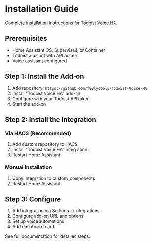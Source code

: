 # Installation Guide

Complete installation instructions for Todoist Voice HA.

## Prerequisites

- Home Assistant OS, Supervised, or Container
- Todoist account with API access
- Voice assistant configured

## Step 1: Install the Add-on

1. Add repository: `https://github.com/f00lycooly/Todoist-Voice-HA`
2. Install "Todoist Voice HA" add-on
3. Configure with your Todoist API token
4. Start the add-on

## Step 2: Install the Integration

### Via HACS (Recommended)
1. Add custom repository to HACS
2. Install "Todoist Voice HA" integration
3. Restart Home Assistant

### Manual Installation
1. Copy integration to custom_components
2. Restart Home Assistant

## Step 3: Configure

1. Add integration via Settings → Integrations
2. Configure add-on URL and options
3. Set up voice automations
4. Add dashboard card

See full documentation for detailed steps.
